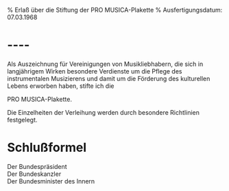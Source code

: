 % Erlaß über die Stiftung der PRO MUSICA-Plakette
% Ausfertigungsdatum: 07.03.1968
 
# ----

Als Auszeichnung für Vereinigungen von Musikliebhabern, die sich in langjährigem Wirken besondere Verdienste um die Pflege des instrumentalen Musizierens und damit um die Förderung des kulturellen Lebens erworben haben, stifte ich die

  
PRO MUSICA-Plakette.

Die Einzelheiten der Verleihung werden durch besondere Richtlinien festgelegt.

# Schlußformel

Der Bundespräsident  
Der Bundeskanzler  
Der Bundesminister des Innern
